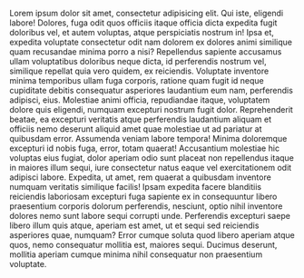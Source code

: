 Lorem ipsum dolor sit amet, consectetur adipisicing elit. Qui iste, eligendi labore! Dolores, fuga odit quos officiis itaque officia dicta expedita fugit doloribus vel, et autem voluptas, atque perspiciatis nostrum in! Ipsa et, expedita voluptate consectetur odit nam dolorem ex dolores animi similique quam recusandae minima porro a nisi? Repellendus sapiente accusamus ullam voluptatibus doloribus neque dicta, id perferendis nostrum vel, similique repellat quia vero quidem, ex reiciendis. Voluptate inventore minima temporibus ullam fuga corporis, ratione quam fugit id neque cupiditate debitis consequatur asperiores laudantium eum nam, perferendis adipisci, eius. Molestiae animi officia, repudiandae itaque, voluptatem dolore quis eligendi, numquam excepturi nostrum fugit dolor. Reprehenderit beatae, ea excepturi veritatis atque perferendis laudantium aliquam et officiis nemo deserunt aliquid amet quae molestiae ut ad pariatur at quibusdam error. Assumenda veniam labore tempora! Minima doloremque excepturi id nobis fuga, error, totam quaerat! Accusantium molestiae hic voluptas eius fugiat, dolor aperiam odio sunt placeat non repellendus itaque in maiores illum sequi, iure consectetur natus eaque vel exercitationem odit adipisci labore. Expedita, ut amet, rem quaerat a quibusdam inventore numquam veritatis similique facilis! Ipsam expedita facere blanditiis reiciendis laboriosam excepturi fuga sapiente ex in consequuntur libero praesentium corporis dolorum perferendis, nesciunt, optio nihil inventore dolores nemo sunt labore sequi corrupti unde. Perferendis excepturi saepe libero illum quis atque, aperiam est amet, ut et sequi sed reiciendis asperiores quae, numquam? Error cumque soluta quod libero aperiam atque quos, nemo consequatur mollitia est, maiores sequi. Ducimus deserunt, mollitia aperiam cumque minima nihil consequatur non praesentium voluptate.